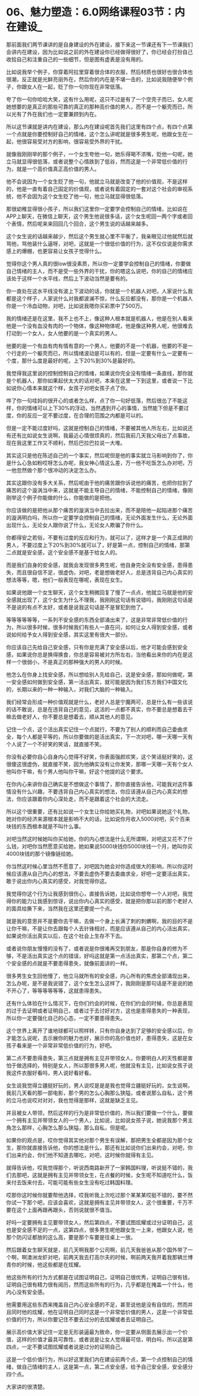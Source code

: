 # 06、魅力塑造：6.0网络课程03节：内在建设_

那前面我们两节课讲的是自身建设的外在建设，接下来这一节课还有下一节课我们会讲内在建设，因为比如说之前的外在建设你已经做得很好了，你已经会打扮自己收拾自己和注重自己的一些细节，但是图有虚表是没有用的。

比如说我举个例子，你穿着阿拉里穿着很合体的衣服，然后材质也很好也很合体也很潮，反正就是光鲜亮丽外在，然后你的内在是不堪一击的，比如说我随便举个例子，你跟女人在一起，贬了你一句你现在非常低落。

夸了你一句你哈哈大笑，这有什么用呢，这只不过是有了一个空壳子而已，女人呢她想要的是真正的那些可靠的真正的那种高价值的男人，而不是一个躯壳而已，所以光有了外在我们也一定要兼顾到内在。

所以这节课就是讲内在建设，那么内在建设呢首先我们这里有四个点，有四个点第一个点就是你要控制好自己的情绪，这个怎么讲呢就是很多男生呢，他跟女生在一起，他很容易受对方的影响，很容易受外界的干扰。

就像我刚刚举的那个例子，一个女生夸他一句，她乐得喝不浓嘴，贬他一句呢，她立马就显得很低落，或者说整个心情跌到了低谷，然而这是一个非常低价值的行为，就是一个高价值真正高价值的男人。

他不会说因为一个女生贬了他一句，他就立马就是改变了他的价值观，不是这样的，他是一直有着自己固定的价值观，或者说有着固定的一套对这个社会的审视系统，他不会因为这个女生贬了他一句，他立马就显得很低落。

那很幼稚显得很小孩子，所以我们这里你一定要学会控制自己的情绪，比如说在APP上聊天，在微信上聊天，这个男生他说很多话，这个女生呢回一两个字或者回个表情，然后呢来来回回几个回合，这个男生说的话越来越多。

这个女生说的话越来越少，然后这个男生就心里不平衡了，我亲眼见过他就然后就骂他，骂他装什么逼呀，对吧，这就是一个很低价值的行为，这不仅仅说是你需求感上的爆棚，也更容易让女孩子觉得什么。

觉得你这个男人真的很low很没素质，所以你一定要学会控制自己的情绪，你要做自己情绪的主人，而不是受一些外界的干扰，你的嗯这么说吧，你的自己的情绪应该处于这样一个水平线，然后上下波动当然是要有的。

你一直处在这水平线没有波上下波动的话，你就是一个机器人对吧，人家说什么我都是这个样子，人家说什么对我都波澜不惊，什么反应都没有，那你是一个机器人你是一个冷血动物，对吧，比如说我嗯你买彩票中了500万。

我的情绪还是在这里，我不上也不上，像这种人根本就是机器人，他是在别人看来他是一个没有血没有肉的一个物体，像这种物体呢，他是像这种男人呢，他很难去打动到一个女人，女人他要的是一个真实的男人。

他要的是一个有血有肉有情有意的一个男人，他要的不是一个机器，他要的不是一个行走的一个躯壳而已，所以情绪波动是可以有的，但是一定要有什么一定要有一个度，那什么度是最好的呢，上下20%到30%是最好的。

我觉得我这里说的控制控制自己的情绪，如果说你完全没有情绪一条直线，那你就是个机器人，那你如果起伏太大的话对吧，本来在这里一下到这里，或者说一下比如说你心情本来就这个样，女孩子对吧女孩子点了你。

哗了你一句哇妈的很开心的或者怎么样，点了你一句好低落，然后很怂了不能这样，你的情绪可以上下30%的浮动，当然遇到开心的事情，当然能下但是不要过度，你的反应一定不要过度，在合理的范围之内都是可以的。

但是一定不能过度好吗，这就是控制自己的情绪，不要被其他人所左右，比如说还有还有比如说女生说啊，我最近心情很烦真的，然后我前几天我父母出了点事故，现在我这里工作又不顺利，然后巴拉巴拉说一大堆。

其实这只是他在陈述自己的一个事实，然后呢但是他的事实就立马影响到你了，你是什么心急如粉哎呀怎么办呢，我女神心情这么差，万一他不吃饭怎么办对吧，万一他忽然做个那个很冲动的决定怎么办。

其实这跟你没有多大关系，然后呢由于他的痛苦跟你诉说他的痛苦，也把你拉到了痛苦的这个漩涡当中来，这就是不能主导自己的情绪，不能控制自己的情绪，像刚刚举这个例子你能做的什么，你能做的是把他。

你应该做的是把他从那个痛苦的漩涡当中去拉出来，而不是陪他一起陷进那个痛苦的漩涡明白吗，所以你一定要学会控制自己的情绪，无论外面发生什么，无论外面出现什么，无论女人跟你说了什么，无论女人欺骗了你什么。

你都得安之若俗，不要有过度的反应和行为，就可以了，这样才是一个真正成熟的男人，不要过度上下20%到30%就可以了，好是第一点，控制自己的情绪，那第二点就是安全感，这个安全感不是基于给女人的。

而是我们自身的安全感，就我会发现很多男生呢，他自身完全没有安全感，患得患失，而且很自信不足，很虚伪，对吧，老是想做老好人，总是违背自己内心真实的想法等等，嗯，他们一般表现在哪呢，表现在女生。

如果说他跟一个女生聊天，这个女生稍微回复了慢了一点点，他就立马就是他的安全感就出现了，这个女生为什么不理我，我刚刚这句话有说错吗，我刚刚这句话是不是说的有点不太好，或者是说我这句话是不是冒犯到他了。

等等等等等等，一系列不安全感的东西全部涌出来了，这是非常非常低价值的行为，所以很多时候，很多时候我们有些人一直在问，如何让女人得到安全感，或者说如何给予女人得到安全感，其实这里有很大一部分。

你应该自己先给自己安全感，只有你是充满了安全感以后，他才可能会感到安全感，如果说你总是换得换食，你总是容易被对方所左右，当他看出来你的内在是这样一个很弱小，不是真正的那种强大的男人的时候。

他怎么在你身上找安全感，所以想给别人先给自己，这是安全感，那如何做呢，第一安全感如何做到安全感，第一活出真实，就可能是因为我们东方我们中国文化的，长期以来的一种一种输入，对我们大脑的一种输入。

我们经常会形成一种价值观就是什么，老好人总是宁魔两可，总是什么有一些该说的话不敢说，总是在违背自己的意见，这活的一点都不真实，你不要总是想着去干嘛去做老好人，你不要总是想着去，顺从其他人的意见。

记住一个点，这个活出真实记住一个点就行，不要为了别人的顺利而自己委曲求全，每个人都是平等的，所以你要做的是活出真实，下一次对吧，哪一天哪一天有个人说了一个不好笑的笑话，就直接不笑。

你没有必要你自心自身内心觉得不好笑，你表面强颜欢笑，这个笑话挺好笑的，这很傻这很虚伪，就直接不笑，因为他确实没有让你发笑，那哪一天哪一天有个女人他叫你干嘛，有个男人他叫你干嘛，好这个他提的这个要求。

在你内心来讲你自己确实是不想做这个事情了，那你直接告诉他，可能我对这件事情没有什么兴趣，不要违背自己内心真实的想法，你应该遵从自己内心真实的想法，你应该跟着你内心深处走，而不是跟着这个社会的大流走。

所以这个很重要，还有比如说一个女生让你给她买礼物，对吧如果说她这个礼物，她对你的经济来源根本就是影响不大的话，比如说你月收入5000对吧，买个百来块钱的东西根本就是不叫什么事。

对吧当然这时候她叫你买给她，你的内心想法是什么无所谓啊，对吧这又花不了什么钱，对吧你当然愿意买给她，她如果说5000块钱你5000块钱一个月，她叫你买4000块钱的那个镜像链给她。

你当然这时候心里当然不愿意了，对吧因为她会对你造成很大的影响，所以你这时候应该遵从自己内心的想法，不要去虚伪不要去委曲求全，好吧一定要活出真实，敢于说出你内心真实的感受，对我觉得你这。

我觉得你这个行为让我感到很伤心，直接告诉她，比如说你想夸一个人对吧，我觉得你的能力让我感到惊讶，说出你内心真实的感受，就是把你那以前的那个老好人的面具给撕下来，当然我在这里还要提一个点。

就是我的意思并不是要你去干嘛，去做一个身上长满了刺的刺蝟啊，我的目的不是让你干嘛，不是让你去跟每个人去针锋相对，而是应该遵从自己的内心活出真实，如果说你活出真实以后，在这个社会上生存不下去。

或者说你朋友慢慢的没有了，或者说是你很难再交到朋友，那是你自身的修为不够，不是活出真实这个点的错误，好吗这就是第一点活出真实，那第二个点，第二个安全感的点就是不要患得患失，就像前面讲的一样。

很多男生女生回他慢了，他立马就所有的安全感，内心所有的焦虑全部涌现出来，怎么办呢，是不是我说错了，这个女生怎么这样了，我刚刚是那句话是不是说的她不开心了，等等等等等等，这就患得患失。

还有什么体验在什么情况下，在你们约会的时候，在你们约会的时候，你总是表现的过于去证明或者证明自己，或者过于去讨好对方，这也是患得患失的一种表现，所以你一定要强化自己的心态，一定不要患得患失。

这个世界上离开了谁地球都可以照样转，只有你自身达到了足够的安全感以后，你才能怎么说呢，去示展你的魅力也好，展示你的高价值也好，患得患失，这是在女孩子看来是一个非常非常低价值的行为，好吧。

第二点不要患得患失，第三点就是拥有主见并带领女人，你要明白人的天性都是害怕于做选择的，特别是女人，所以那很多男人呢，他就没有主见，比如说女孩子说我这件衣服好看吗，男人说好看好看。

女生说我觉得立疆挺好玩的，男人说哎是是是我也觉得立疆挺好玩的，女生说啊，我前几天看的那一部电影，那个男的怎么心胸那么狭隘，或者说那么自私，这个男的立马也说哎对对对，我也觉得是那样，这就是缺乏主见。

并且被女人带领，然后这样的行为是非常低价值的，所以我们要做一个什么，要做一个拥有主见并带领女人的一个男人，比如说，比如说女孩子说，她说我那个男主角怎么那样，心胸怎么那么狭隘，那么自私，但是呢。

如果你的观点是，哎你觉得其实他对那个男生有误解，那把男生全都是因为那个女生，那你就直接告诉他，你的想法是什么，那还有比如说你们出来约会，对吧，你们出来约会，你们他不知道去哪吃，对吧，这时候你就得有主见。

就得告诉他，哎我觉得那个，听说西南路新开了一家韩国料理，听说挺不错的，我们去那吧，这就是拥有主见并带领女生，在点餐的时候，女生呢不知道吃什么，饭来付去饭来付去，可能可能有些女生没有吃过韩国料理。

哎那你这时候你就要帮他选择，哎我听我上次吃过那个某某某哎挺不错的，要不然你试一下那个吧，应该会喜欢，这就是拥有主见并带领女人，这个很重要，千万不要在这个上面再跟再跟头，否则说就很不值当。

好吗一定要拥有主见要带领女人，然后第四点，不要试图炫耀或过分证明自己，这也是安全感不足的一点，这第四点，很多男生呢他跟女生一上来，他跟女人说，他那个防闪证都放的这么高，要是那个车要是往桌上一放。

然后跟着女生聊天就是，前几天啊我那个公司啊，前几天我爸爸从那个国外带了一个啊，啊澳洲龙虾对吧，前两天我去打高尔夫的时候，啊前两天我开着我那辆兰博青你的时候，他这些都是在炫耀。

他这些所有的行为方式都是在试图证明自己，证明自己很优秀，证明自己很有钱，证明自己很有精力很有阅历，然而这些所有的行为，几乎都是在掩盖一个什么，他内心没有安全感。

他需要用这些东西来掩盖自己内心安全感的不足，甚至说他是没有自信的，然而并且同时他的炫耀，他在证明自己同时这是一个非常低价值的男人，这是一个非常低价值的行为，所以你要记住不要去过分的去炫耀或者去证明自己。

展示高价值大家记住一定是无形装逼最为致命，你一定要从侧面去展示出一个价值，这样的价值才最具可靠性，或者说是让女人觉得最可信，明白吗，所以这是第四点，一定不要试图炫耀或者说是过分的证明自己。

这是一个低价值行为，所以好这里我们内在建设前两个点，第一个点控制自己的情绪，做自己情绪的主人，这是第一点，第二点安全感，给予自己安全感，安全感分四个点。

大家讲的很清楚。